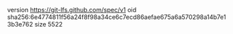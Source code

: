 version https://git-lfs.github.com/spec/v1
oid sha256:6e4774811f56a24f8f98a34ce6c7ecd86aefae675a6a570298a14b7e13b3e762
size 5522
